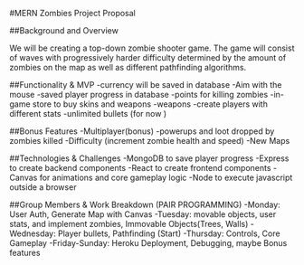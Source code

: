 #MERN Zombies Project Proposal

##Background and Overview

We will be creating a top-down zombie shooter game. The game will consist of waves with progressively harder difficulty determined by the amount of zombies on the map as well as different pathfinding algorithms.

##Functionality & MVP -currency will be saved in database -Aim with the mouse -saved player progress in database -points for killing zombies -in-game store to buy skins and weapons -weapons -create players with different stats -unlimited bullets (for now )

##Bonus Features -Multiplayer(bonus) -powerups and loot dropped by zombies killed -Difficulty (increment zombie health and speed) -New Maps

##Technologies & Challenges -MongoDB to save player progress -Express to create backend components -React to create frontend components -Canvas for animations and core gameplay logic -Node to execute javascript outside a browser

##Group Members & Work Breakdown (PAIR PROGRAMMING) -Monday: User Auth, Generate Map with Canvas -Tuesday: movable objects, user stats, and implement zombies, Immovable Objects(Trees, Walls) -Wednesday: Player bullets, Pathfinding (Start) -Thursday: Controls, Core Gameplay -Friday-Sunday: Heroku Deployment, Debugging, maybe Bonus features
